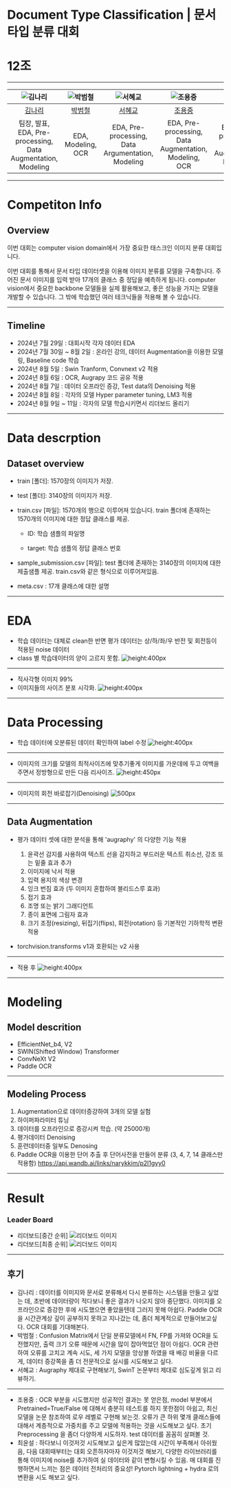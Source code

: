 # Document Type Classification | 문서 타입 분류 대회
# 12조 

---

| ![김나리](https://avatars.githubusercontent.com/u/137861675?v=4) | ![박범철](https://avatars.githubusercontent.com/u/117797850?v=4) | ![서혜교](https://avatars.githubusercontent.com/u/86095630?v=4) | ![조용중](https://avatars.githubusercontent.com/u/5877567?v=4) | ![최윤설](https://avatars.githubusercontent.com/u/72685362?v=4) |
| :--------------------------------------------------------------: | :--------------------------------------------------------------: | :--------------------------------------------------------------: | :--------------------------------------------------------------: | :--------------------------------------------------------------: |
|            [김나리](https://github.com/narykkim)             |            [박범철](https://github.com/Bomtori)             |            [서혜교](https://github.com/andWHISKEY)             |            [조용중](https://github.com/paanmego)             |            [최윤설](https://github.com/developzest)             |
|                            팀장, 발표, EDA, Pre-processing, Data Augmentation, Modeling                             |                            EDA, Modeling, OCR                             |                 EDA, Pre-processing, Data Argumentation, Modeling                   |                            EDA, Pre-processing, Data Augmentation, Modeling, OCR                             |                            EDA, Pre-processing, Data Augmentation, Modeling                       |

---

# Competiton Info

## Overview

이번 대회는 computer vision domain에서 가장 중요한 태스크인 이미지 분류 대회입니다.

이번 대회를 통해서 문서 타입 데이터셋을 이용해 이미지 분류를 모델을 구축합니다. 주어진 문서 이미지를 입력 받아 17개의 클래스 중 정답을 예측하게 됩니다. computer vision에서 중요한 backbone 모델들을 실제 활용해보고, 좋은 성능을 가지는 모델을 개발할 수 있습니다. 그 밖에 학습했던 여러 테크닉들을 적용해 볼 수 있습니다.

---

## Timeline

- 2024년 7월 29일 : 대회시작 각자 데이터 EDA
- 2024년 7월 30일 ~ 8월 2일 : 온라인 강의, 데이터 Augmentation을 이용한 모델링, Baseline code 학습
- 2024년 8월 5일 : Swin Tranform, Convnext v2 적용
- 2024년 8월 6일 : OCR, Augrapy 코드 공유 적용
- 2024년 8월 7일 : 데이터 오프라인 증강, Test data의 Denoising 적용
- 2024년 8월 8일 : 각자의 모델 Hyper parameter tuning, LM3 적용
- 2024년 8월 9일 ~ 11일 : 각자의 모델 학습시키면서 리더보드 올리기

---

# Data descrption

## Dataset overview

- train [폴더]:  1570장의 이미지가 저장.
- test [폴더]:  3140장의 이미지가 저장.
- train.csv [파일]: 1570개의 행으로 이루어져 있습니다. train 폴더에 존재하는 1570개의 이미지에 대한 정답 클래스를 제공.

    - ID: 학습 샘플의 파일명

    - target: 학습 샘플의 정답 클래스 번호

- sample_submission.csv [파일]: test 폴더에 존재하는 3140장의 이미지에 대한 제출샘플 제공. train.csv와 같은 형식으로 이루어져있음.
- meta.csv : 17개 클래스에 대한 설명
  
---

# EDA

- 학습 데이터는 대체로 clean한 반면 평가 데이터는 상/하/좌/우 반전 및 회전등이 적용된 noise 데이터
- class 별 학습데이터의 양이 고르지 못함.
![height:400px](../nary/class_num_graph.png)

---
- 직사각형 이미지 99%
- 이미지들의 사이즈 분포 시각화.
![height:400px](../nary/image_size_graph.png)


---

# Data Processing

- 학습 데이터에 오분류된 데이터 확인하여 label 수정
  ![height:400px](../developzest/train_dataset_incorrect_label_image.png)

---

- 이미지의 크기를 모델의 최적사이즈에 맞추기좋게 이미지를 가운데에 두고 여백을 주면서 정방형으로 만든 다음 리사이즈.
  ![height:450px](../nary/image_prepro.png)

---

- 이미지의 회전 바로잡기(Denoising)
![500px](../nary/denoising.png)

---

## Data Augmentation

- 평가 데이터 셋에 대한 분석을 통해 'augraphy' 의 다양한 기능 적용
  1. 윤곽선 감지를 사용하여 텍스트 선을 감지하고 부드러운 텍스트 취소선, 강조 또는 밑줄 효과 추가
  2. 이미지에 낙서 적용
  3. 입력 용지의 색상 변경
  4. 잉크 번짐 효과 (두 이미지 혼합하여 블리드스루 효과)
  5. 접기 효과
  6. 조명 또는 밝기 그래디언트
  7. 종이 표면에 그림자 효과
  8. 크기 조정(resizing), 뒤집기(flips), 회전(rotation) 등 기본적인 기하학적 변환 적용

- torchvision.transforms v1과 호환되는 v2 사용

---

- 적용 후
![height:400px](../developzest/after_apply_augraphy_image.png)


---
# Modeling
## Model descrition

- EfficientNet_b4, V2
- SWIN(Shifted Window) Transformer
- ConvNeXt V2
- Paddle OCR

---

## Modeling Process

1. Augmentation으로 데이터증강하여 3개의 모델 실험
2. 하이퍼파라미터 튜닝
3. 데이터를 오프라인으로 증강시켜 학습. (약 25000개)
4. 평가데이터 Denoising
5. 훈련데이터중 일부도 Denosing
6. Paddle OCR을 이용한 단어 추출 후 단어사전을 만들어 분류 (3, 4, 7, 14 클래스만 적용함) https://api.wandb.ai/links/narykkim/p2l1gyy0

---

# Result

### Leader Board
- 리더보드[중간 순위]
![리더보드 이미지](../LeaderBoard.PNG)
- 리더보드[최종 순위]
![리더보드 이미지](../LeaderBoard_final.PNG)

---
## 후기
- 김나리 : 데이터를 이미지와 문서로 분류해서 다시 분류하는 시스템을 만들고 싶었는 데, 초반에 데이터량이 적다보니 좋은 결과가 나오지 않아 중단했다. 이미지를 오프라인으로 증강한 후에 시도했으면 좋았을텐데 그러지 못해 아쉽다. Paddle OCR을 시간관계상 깊이 공부하지 못하고 지나갔는 데, 좀더 체계적으로 만들어보고싶다. OCR 대회를 기대해본다.
- 박범철 : Confusion Matrix에서 단일 분류모델에서 FN, FP를 가져와 OCR을 도전했지만, 출력 크기 오류 때문에 시간을 많이 잡아먹었던 점이 아쉽다. OCR 관련하여 오류를 고치고 계속 시도, 세 가지 모델을 앙상블 하였을 때 배깅 비율을 다르게, 데이터 증강쪽을 좀 더 전문적으로 실시를 시도해보고 싶다. 
- 서혜교 : Augraphy 제대로 구현해보기, SwinT 논문부터 제대로 심도깊게 읽고 리뷰하기.

---
- 조용중 : OCR 부분을 시도했지만 성공적인 결과는 못 얻은점, model 부분에서 Pretrained=True/False 에 대해서 충분히 테스트를 하지 못한점이 아쉽고, 최신 모델을 논문 참조하여 로우 레벨로 구현해 보는것. 오류가 큰 하위 몇개 클래스들에 대해서 계층적으로 가중치를 주고 모델에 적용하는 것을 시도해보고 싶다. 초기 Preprocessing 을 좀더 다양하게 시도하자. test 데이터를 꼼꼼히 살펴볼 것.
- 최윤설 : 하다보니 이것저것 시도해보고 싶은게 많았는데 시간이 부족해서 아쉬웠음, 다음 대회때부터는 대회 오픈하자마자 이것저것 해보기, 다양한 라이브러리를 통해 이미지에 noise를 추가하여 실 데이터와 같이 변형시킬 수 있음. 매 대회를 진행하면서 느끼는 점은 데이터 전처리의 중요성! Pytorch lightning + hydra 로의 변환을 시도 해보고 싶다.
